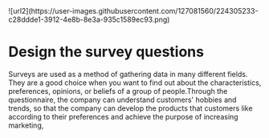 <!DOCTYPE html> 
 <html> 
 ![url2](https://user-images.githubusercontent.com/127081560/224305233-c28ddde1-3912-4e8b-8e3a-935c1589ec93.png)

 <body> 
   <h1>Design the survey questions</h1> 
 <p>Surveys are used as a method of gathering data in many different fields. They are a good choice when you want to find out about the characteristics, preferences, opinions, or beliefs of a group of people.Through the questionnaire, the company can understand customers' hobbies and trends, so that the company can develop the products that customers like according to their preferences and achieve the purpose of increasing marketing,</p > 
 </body> 
 </html> 
